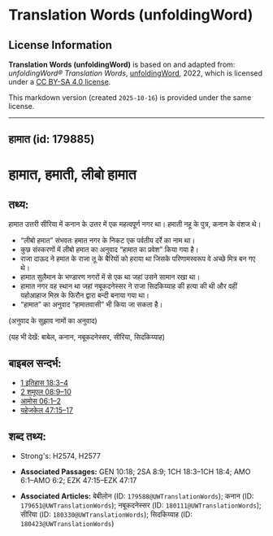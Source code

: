 # Translation Words (unfoldingWord)

## License Information

**Translation Words (unfoldingWord)** is based on and adapted from: _unfoldingWord® Translation Words_, [unfoldingWord](https://unfoldingword.org/utw), 2022, which is licensed under a [CC BY-SA 4.0 license](https://creativecommons.org/licenses/by-sa/4.0/legalcode.en).

This markdown version (created `2025-10-16`) is provided under the same license.



--------------------------------

## हामात (id: 179885)

हामात, हमाती, लीबो हामात
========================

तथ्य:
-----

हामात उत्तरी सीरिया में कनान के उत्तर में एक महत्वपूर्ण नगर था। हमाती नहू के पुत्र, कनान के वंशज थे।

* “लीबो हमात” संभवतः हमात नगर के निकट एक पर्वतीय दर्रे का नाम था।
* कुछ संस्करणों में लीबो हमात का अनुवाद “हामात का प्रवेश” किया गया है।
* राजा दाऊद ने हमात के राजा तू के बैरियों को हराया था जिसके परिणामस्वरूप वे अच्छे मित्र बन गए थे।
* हामात सुलैमान के भण्डारण नगरों में से एक था जहां उसने सामान रखा था।
* हामात नगर वह स्थान था जहां नबूकदनेस्सर ने राजा सिदकिय्याह की हत्या की थी और वहीं यहोआहाज मिस्र के फिरौन द्वारा बन्दी बनाया गया था।
* “हामात” का अनुवाद “हामातवासी” भी किया जा सकता है।

(अनुवाद के सुझाव नामों का अनुवाद)

(यह भी देखें: बाबेल, कनान, नबूकदनेस्सर, सीरिया, सिदकिय्याह)

बाइबल सन्दर्भ:
--------------

* [1 इतिहास 18:3–4](https://ref.ly/1Chr0:0)
* [2 शमूएल 08:9–10](https://ref.ly/2Sam0:0)
* [आमोस 06:1–2](https://ref.ly/Amos6:1-Amos6:2)
* [यहेजकेल 47:15–17](https://ref.ly/Ezek47:15-Ezek47:17)

शब्द तथ्य:
----------

* Strong's: H2574, H2577

* **Associated Passages:** GEN 10:18; 2SA 8:9; 1CH 18:3–1CH 18:4; AMO 6:1–AMO 6:2; EZK 47:15–EZK 47:17
* **Associated Articles:** बेबीलोन (ID: `179588@UWTranslationWords`); कनान (ID: `179651@UWTranslationWords`); नबूकदनेस्सर (ID: `180111@UWTranslationWords`); सीरिया (ID: `180330@UWTranslationWords`); सिदकिय्याह (ID: `180423@UWTranslationWords`)

